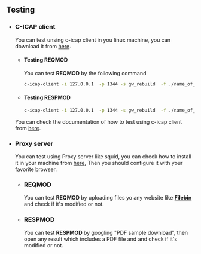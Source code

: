 ## Testing

- ### C-ICAP client

  You can test unsing c-icap client in you linux machine, you can download it from [here](https://howtoinstall.co/en/c-icap).

  - #### Testing REQMOD

    You can test **REQMOD** by the following command

    ```bash
    c-icap-client -i 127.0.0.1  -p 1344 -s gw_rebuild  -f ./name_of_the_file_you_want_to_test.pdf -o name_of_the_file_after testing.pdf  -v -req http://www.example.com
    ```

    

  - #### Testing RESPMOD

    ```bash
    c-icap-client -i 127.0.0.1  -p 1344 -s gw_rebuild  -f ./name_of_the_file_you_want_to_test.pdf -o name_of_the_file_after testing.pdf  -v
    ```

  You can check the documentation of how to test using c-icap client from [here](http://manpages.ubuntu.com/manpages/bionic/man8/c-icap-client.8.html).

- ### Proxy server

  You can test using Proxy server like squid, you can check how to install it in your machine from [here](https://www.egirna.com/post/configure-squid-4-17-with-icap-ssl), Then you should configure it with your favorite browser. 

  - ### REQMOD

    You can test **REQMOD** by uploading files yo any website like [**Filebin**](https://filebin.net/) and check if it's modified or not.

  - ### RESPMOD 

    You can test **RESPMOD** by googling "PDF sample download", then open any result which includes a PDF file and and check if it's modified or not.